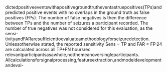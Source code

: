 dictedpositiveeventswithapositivegroundtrutheventastruepositives(TPs)andpredicted
positive events with no overlaps in the ground truth as false positives (FPs). The number of
false negatives is then the difference between TPs and the number of seizures a participant
recorded. The number of true negatives was not considered for this evaluation, as the sensi-
tivityandFARaresufficienttoevaluateamethodologyforseizuredetection. Unlessotherwise
stated, the reported sensitivity Sens = TP and FAR = FP·24 are calculated across all
TP+FN hoursrec
relevantparticipantsasawhole,notthemeanoversingleparticipants.
Allcalculationsforsignalprocessing,featureextraction,andmodeldevelopmentandeval-